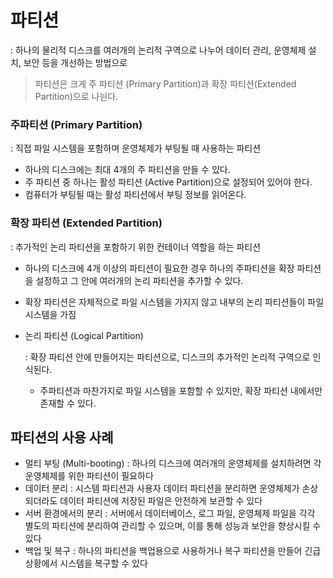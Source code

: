 # 파티션

: 하나의 물리적 디스크를 여러개의 논리적 구역으로 나누어 데이터 관리, 운영체제 설치, 보안 등을 개선하는 방법으로 

> 파티션은 크게 주 파티션 (Primary Partition)과 확장 파티션(Extended Partition)으로 나뉜다.
> 

### 주파티션 (Primary Partition)

: 직접 파일 시스템을 포함하며 운영체제가 부팅될 때 사용하는 파티션

- 하나의 디스크에는 최대 4개의 주 파티션을 만들 수 있다.
- 주 파티션 중 하나는 활성 파티션 (Active Partition)으로 설정되어 있어야 한다.
- 컴퓨터가 부팅될 때는 활성 파티션에서 부팅 정보를 읽어온다.

### 확장 파티션 (Extended Partition)

: 추가적인 논리 파티션을 포함하기 위한 컨테이너 역할을 하는 파티션

- 하나의 디스크에 4개 이상의 파티션이 필요한 경우 하나의 주파티션을 확장 파티션을 설정하고 그 안에 여러개의 논리 파티션을 추가할 수 있다.
- 확장 파티션은 자체적으로 파일 시스템을 가지지 않고 내부의 논리 파티션들이 파일 시스템을 가짐
- 논리 파티션 (Logical Partition)
    
    : 확장 파티션 안에 만들어지는 파티션으로, 디스크의 추가적인 논리적 구역으로 인식된다.
    
    - 주파티션과 마찬가지로 파일 시스템을 포함할 수 있지만, 확장 파티션 내에서만 존재할 수 있다.

## 파티션의 사용 사례

- 멀티 부팅 (Multi-booting) : 하나의 디스크에 여러개의 운영체제를 설치하려면 각 운영체제를 위한 파티션이 필요하다
- 데이터 분리 : 시스템 파티션과 사용자 데이터 파티션을 분리하면 운영체제가 손상되더라도 데이터 파티션에 저장된 파일은 안전하게 보관할 수 있다
- 서버 환경에서의 분리 : 서버에서 데이터베이스, 로그 파일, 운영체제 파일을 각각 별도의 파티션에 분리하여 관리할 수 있으며, 이를 통해 성능과 보안을 향상시킬 수 있다
- 백업 및 복구 : 하나의 파티션을 백업용으로 사용하거나 복구 파티션을 만들어 긴급 상황에서 시스템을 복구할 수 있다